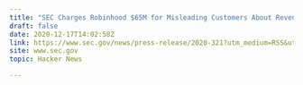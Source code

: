 ```yaml
---
title: "SEC Charges Robinhood $65M for Misleading Customers About Revenue Sources"
draft: false
date: 2020-12-17T14:02:58Z
link: https://www.sec.gov/news/press-release/2020-321?utm_medium=RSS&utm_source=hune#:~:text=Press%20Release-,SEC%20Charges%20Robinhood%20Financial%20With%20Misleading%20Customers%20About%20Revenue%20Sources,Satisfy%20Duty%20of%20Best%20Execution&text=The%20order%20finds%20that%20Robinhood,from%20not%20paying%20a%20commission.
site: www.sec.gov
topic: Hacker News  

---
```

